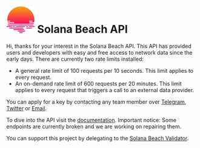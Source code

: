 # <img src="solanabeach.svg" height="70px"> Solana Beach API

Hi, thanks for your interest in the Solana Beach API.
This API has provided users and developers with easy and free access to network data since the early days.
There are currently two rate limits installed:
- A general rate limit of 100 requests per 10 seconds. This limit applies to every request.
- An on-demand rate limit of 600 requests per 20 minutes. This limit applies to every request that triggers a call to an external data provider.

You can apply for a key by contacting any team member over [Telegram](https://t.me/+UW04VHylcMdlZmUy), [Twitter](https://twitter.com/solanabeach_io) or [Email](mailto:admin@cryptotech-munich.com).

To dive into the API visit the [documentation](https://app.swaggerhub.com/apis-docs/V2261/solanabeach-backend_api/0.0.1). Important notice: Some endpoints are currently broken and we are working on repairing them.

You can support this project by delegating to the [Solana Beach Validator](https://solanabeach.io/validator/BeachiopjxQxL7CaHNSZsynApiZCKx9QFVtcWNz3jDBo).
